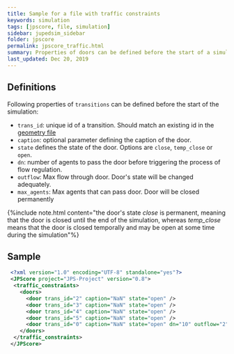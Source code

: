 ```yaml
---
title: Sample for a file with traffic constraints
keywords: simulation
tags: [jpscore, file, simulation]
sidebar: jupedsim_sidebar
folder: jpscore
permalink: jpscore_traffic.html
summary: Properties of doors can be defined before the start of a simulation.
last_updated: Dec 20, 2019
---
```


## Definitions

Following properties of `transitions` can be defined before the start of the simulation:

- `trans_id`: unique id of a transition. Should match an existing id in the [geometry file](jpscore_geometry.html#transitions)
- `caption`: optional parameter defining the caption of the door.
- `state` defines the state of the door. Options are `close`, `temp_close` or `open`.
- `dn`: number of agents to pass the door before triggering the process of flow regulation.
- `outflow`: Max flow through door. Door's state will be changed adequately.
- `max_agents`: Max agents that can pass door. Door will be closed permanently

{%include note.html content="the door's state *close* is permanent, meaning that the door is closed until the end of the simulation, whereas *temp_close* means that the door is closed temporally and may be open at some time during the simulation"%}


## Sample

```xml
 <?xml version="1.0" encoding="UTF-8" standalone="yes"?>
 <JPScore project="JPS-Project" version="0.8">
  <traffic_constraints>
    <doors>
      <door trans_id="2" caption="NaN" state="open" />
      <door trans_id="3" caption="NaN" state="open" />
      <door trans_id="4" caption="NaN" state="open" />
      <door trans_id="5" caption="NaN" state="open" />
      <door trans_id="0" caption="NaN" state="open" dn="10" outflow="2" max_agents="200"/>
    </doors>
  </traffic_constraints>
 </JPScore>
```

